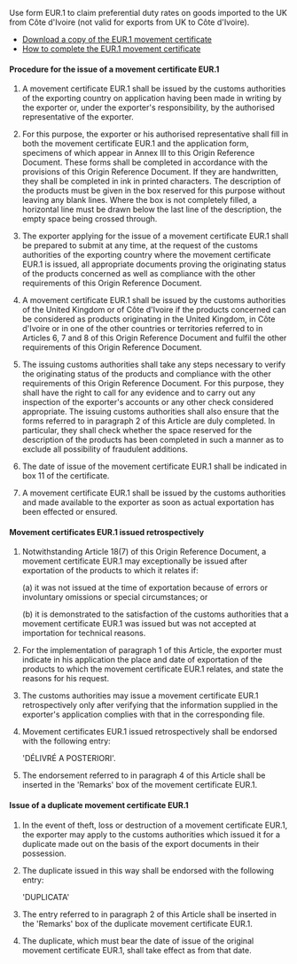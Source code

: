 Use form EUR.1 to claim preferential duty rates on goods imported to the UK from Côte&nbsp;d'Ivoire (not valid for exports from UK to Côte&nbsp;d'Ivoire).

- [Download a copy of the EUR.1 movement certificate](https://www.gov.uk/government/publications/eur1-and-eur-med-movement-certificate)
- [How to complete the EUR.1 movement certificate](https://www.gov.uk/government/publications/eur1-and-eur-med-movement-certificate/how-to-complete-the-movement-certificate)

#### Procedure for the issue of a movement certificate EUR.1

1. A movement certificate EUR.1 shall be issued by the customs authorities of the exporting country on application having been made in writing by the exporter or, under the exporter's responsibility, by the authorised representative of the exporter.

2. For this purpose, the exporter or his authorised representative shall fill in both the movement certificate EUR.1 and the application form, specimens of which appear in Annex III to this Origin Reference Document. These forms shall be completed in accordance with the provisions of this Origin Reference Document. If they are handwritten, they shall be completed in ink in printed characters. The description of the products must be given in the box reserved for this purpose without leaving any blank lines. Where the box is not completely filled, a horizontal line must be drawn below the last line of the description, the empty space being crossed through.

3. The exporter applying for the issue of a movement certificate EUR.1 shall be prepared to submit at any time, at the request of the customs authorities of the exporting country where the movement certificate EUR.1 is issued, all appropriate documents proving the originating status of the products concerned as well as compliance with the other requirements of this Origin Reference Document.

4. A movement certificate EUR.1 shall be issued by the customs authorities of the United Kingdom or of Côte d'Ivoire if the products concerned can be considered as products originating in the United Kingdom, in Côte d'Ivoire or in one of the other countries or territories referred to in Articles 6, 7 and 8 of this Origin Reference Document and fulfil the other requirements of this Origin Reference Document.

5. The issuing customs authorities shall take any steps necessary to verify the originating status of the products and compliance with the other requirements of this Origin Reference Document. For this purpose, they shall have the right to call for any evidence and to carry out any inspection of the exporter's accounts or any other check considered appropriate. The issuing customs authorities shall also ensure that the forms referred to in paragraph 2 of this Article are duly completed. In particular, they shall check whether the space reserved for the description of the products has been completed in such a manner as to exclude all possibility of fraudulent additions.

6. The date of issue of the movement certificate EUR.1 shall be indicated in box 11 of the certificate.

7. A movement certificate EUR.1 shall be issued by the customs authorities and made available to the exporter as soon as actual exportation has been effected or ensured.

#### Movement certificates EUR.1 issued retrospectively

1. Notwithstanding Article 18(7) of this Origin Reference Document, a movement certificate EUR.1 may exceptionally be issued after exportation of the products to which it relates if:

    (a) it was not issued at the time of exportation because of errors or involuntary omissions or special circumstances; or

    (b) it is demonstrated to the satisfaction of the customs authorities that a movement certificate EUR.1 was issued but was not accepted at importation for technical reasons.

2. For the implementation of paragraph 1 of this Article, the exporter must indicate in his application the place and date of exportation of the products to which the movement certificate EUR.1 relates, and state the reasons for his request.

3. The customs authorities may issue a movement certificate EUR.1 retrospectively only after verifying that the information supplied in the exporter's application complies with that in the corresponding file.

4. Movement certificates EUR.1 issued retrospectively shall be endorsed with the following entry:

    'DÉLIVRÉ A POSTERIORI'.

5. The endorsement referred to in paragraph 4 of this Article shall be inserted in the 'Remarks' box of the movement certificate EUR.1.

#### Issue of a duplicate movement certificate EUR.1

1. In the event of theft, loss or destruction of a movement certificate EUR.1, the exporter may apply to the customs authorities which issued it for a duplicate made out on the basis of the export documents in their possession.

2. The duplicate issued in this way shall be endorsed with the following entry:

    'DUPLICATA'

3. The entry referred to in paragraph 2 of this Article shall be inserted in the 'Remarks' box of the duplicate movement certificate EUR.1.

4. The duplicate, which must bear the date of issue of the original movement certificate EUR.1, shall take effect as from that date.
